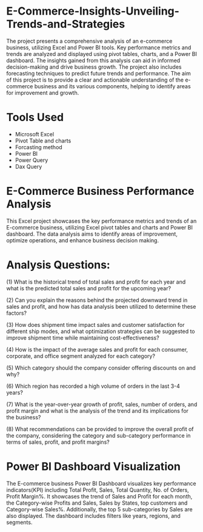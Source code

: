 # E-Commerce-Insights-Unveiling-Trends-and-Strategies


The project presents a comprehensive analysis of an e-commerce business, utilizing Excel and Power BI tools. Key performance metrics and trends are analyzed and displayed using pivot tables, charts, and a Power BI dashboard. The insights gained from this analysis can aid in informed decision-making and drive business growth. The project also includes forecasting techniques to predict future trends and performance. The aim of this project is to provide a clear and actionable understanding of the e-commerce business and its various components, helping to identify areas for improvement and growth.


# Tools Used

* Microsoft Excel
* Pivot Table and charts
* Forcasting method
* Power BI
* Power Query
* Dax Query


# E-Commerce Business Performance Analysis

This Excel project showcases the key performance metrics and trends of an E-commerce business, utilizing Excel pivot tables and charts and Power BI dashboard. The data analysis aims to identify areas of improvement, optimize operations, and enhance business decision making.
# Analysis Questions:
(1) What is the historical trend of total sales and profit for each year and what is the predicted total sales and profit for the upcoming year?

(2) Can you explain the reasons behind the projected downward trend in sales and profit, and how has data analysis been utilized to determine these factors?

(3) How does shipment time impact sales and customer satisfaction for different ship modes, and what optimization strategies can be suggested to improve shipment time while maintaining cost-effectiveness?

(4) How is the impact of the average sales and profit for each consumer, corporate, and office segment analyzed for each category?

(5) Which category should the company consider offering discounts on and why?

(6) Which region has recorded a high volume of orders in the last 3-4 years?

(7) What is the year-over-year growth of profit, sales, number of orders, and profit margin and what is the analysis of the trend and its implications for the business?

(8) What recommendations can be provided to improve the overall profit of the company, considering the category and sub-category performance in terms of sales, profit, and profit margins?

# Power BI Dashboard Visualization

The E-commerce business Power BI Dashboard visualizes key performance indicators(KPI) including Total Profit, Sales, Total Quantity, No. of Orders, Profit Margin%. It showcases the trend of Sales and Profit for each month, the Category-wise Profits and Sales, Sales by States, top customers and Category-wise Sales%. Additionally, the top 5 sub-categories by Sales are also displayed. The dashboard includes filters like years, regions, and segments.
